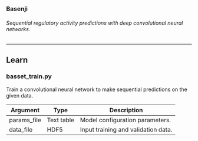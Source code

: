 ### Basenji
###### Sequential regulatory activity predictions with deep convolutional neural networks.
--------------------------------------------------------------------------------
## Learn

<a name="train"/>

### basset_train.py

Train a convolutional neural network to make sequential predictions on the given data.

| Argument | Type | Description |
| --- | --- | --- |
| params_file | Text table | Model configuration parameters. |
| data_file | HDF5 | Input training and validation data. |
